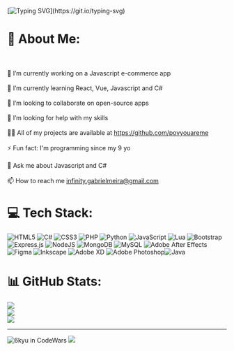 [![Typing SVG](https://readme-typing-svg.herokuapp.com?font=monospace&size=30&color=dfa2cb&background=E300FF00&center=true&width=1000&lines=print('Hello+%F0%9F%91%8B%2C+I'm+Gabriel')+;print('Ol%C3%A1+%F0%9F%91%8B%2C+eu+sou+Gabriel')+)](https://git.io/typing-svg)

# 💫 About Me:
<br><br>    🔭 I’m currently working on a Javascript e-commerce app<br><br>    🌱 I’m currently learning React, Vue, Javascript and C#<br><br>    👯 I’m looking to collaborate on open-source apps<br><br>    🤝 I’m looking for help with my skills<br><br>    👨‍💻 All of my projects are available at https://github.com/povyouareme<br><br>    ⚡ Fun fact: I'm programming since my 9 yo<br><br>    💬 Ask me about Javascript and C#<br><br>    📫 How to reach me infinity.gabrielmeira@gmail.com<br>


# 💻 Tech Stack:
![HTML5](https://img.shields.io/badge/html5-%23E34F26.svg?style=for-the-badge&logo=html5&logoColor=white) ![C#](https://img.shields.io/badge/c%23-%23239120.svg?style=for-the-badge&logo=c-sharp&logoColor=white) ![CSS3](https://img.shields.io/badge/css3-%231572B6.svg?style=for-the-badge&logo=css3&logoColor=white) ![PHP](https://img.shields.io/badge/php-%23777BB4.svg?style=for-the-badge&logo=php&logoColor=white) ![Python](https://img.shields.io/badge/python-3670A0?style=for-the-badge&logo=python&logoColor=ffdd54) ![JavaScript](https://img.shields.io/badge/javascript-%23323330.svg?style=for-the-badge&logo=javascript&logoColor=%23F7DF1E) ![Lua](https://img.shields.io/badge/lua-%232C2D72.svg?style=for-the-badge&logo=lua&logoColor=white) ![Bootstrap](https://img.shields.io/badge/bootstrap-%23563D7C.svg?style=for-the-badge&logo=bootstrap&logoColor=white) ![Express.js](https://img.shields.io/badge/express.js-%23404d59.svg?style=for-the-badge&logo=express&logoColor=%2361DAFB) ![NodeJS](https://img.shields.io/badge/node.js-6DA55F?style=for-the-badge&logo=node.js&logoColor=white) ![MongoDB](https://img.shields.io/badge/MongoDB-%234ea94b.svg?style=for-the-badge&logo=mongodb&logoColor=white) ![MySQL](https://img.shields.io/badge/mysql-%2300f.svg?style=for-the-badge&logo=mysql&logoColor=white) ![Adobe After Effects](https://img.shields.io/badge/Adobe%20After%20Effects-9999FF.svg?style=for-the-badge&logo=Adobe%20After%20Effects&logoColor=white) 	![Figma](https://img.shields.io/badge/figma-%23F24E1E.svg?style=for-the-badge&logo=figma&logoColor=white) ![Inkscape](https://img.shields.io/badge/Inkscape-e0e0e0?style=for-the-badge&logo=inkscape&logoColor=080A13) ![Adobe XD](https://img.shields.io/badge/Adobe%20XD-470137?style=for-the-badge&logo=Adobe%20XD&logoColor=#FF61F6) ![Adobe Photoshop](https://img.shields.io/badge/adobephotoshop-%2331A8FF.svg?style=for-the-badge&logo=adobephotoshop&logoColor=white)![Java](https://img.shields.io/badge/java-%23ED8B00.svg?style=for-the-badge&logo=java&logoColor=white)
# 📊 GitHub Stats:
![](https://github-readme-stats.vercel.app/api?username=povyouareme&theme=dark&hide_border=false&include_all_commits=false&count_private=false)<br/>
![](https://github-readme-streak-stats.herokuapp.com/?user=povyouareme&theme=dark&hide_border=false)<br/>
![](https://github-readme-stats.vercel.app/api/top-langs/?username=povyouareme&theme=dark&hide_border=false&include_all_commits=false&count_private=false&layout=compact)

---
![6kyu in CodeWars](https://www.codewars.com/users/gabrielmeira/badges/large)
[![](https://visitcount.itsvg.in/api?id=povyouareme&icon=0&color=0)](https://visitcount.itsvg.in)
